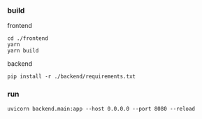 ### build

frontend

```
cd ./frontend
yarn
yarn build
```

backend

```
pip install -r ./backend/requirements.txt
```

### run

```
uvicorn backend.main:app --host 0.0.0.0 --port 8080 --reload
```
